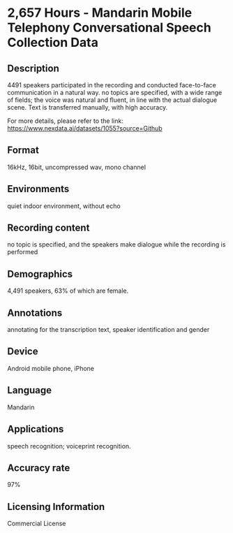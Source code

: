 # 2,657 Hours - Mandarin Mobile Telephony Conversational Speech Collection Data

## Description
4491 speakers participated in the recording and conducted face-to-face communication in a natural way. no topics are specified, with a wide range of fields; the voice was natural and fluent, in line with the actual dialogue scene. Text is transferred manually, with high accuracy.

For more details, please refer to the link: https://www.nexdata.ai/datasets/1055?source=Github


## Format
16kHz, 16bit, uncompressed wav, mono channel

## Environments
quiet indoor environment, without echo

## Recording content
no topic is specified, and the speakers make dialogue while the recording is performed

## Demographics
4,491 speakers, 63% of which are female.

## Annotations
annotating for the transcription text, speaker identification and gender

## Device
Android mobile phone, iPhone

## Language
Mandarin

## Applications
speech recognition;  voiceprint recognition.

## Accuracy rate
97%

## Licensing Information
Commercial License

